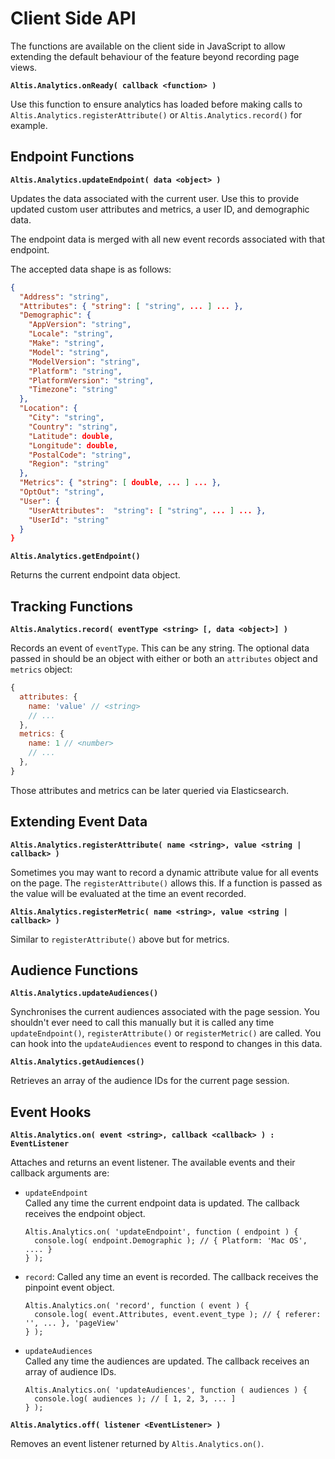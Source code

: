 # Client Side API

The functions are available on the client side in JavaScript to allow extending the default behaviour of the feature beyond recording page views.

**`Altis.Analytics.onReady( callback <function> )`**

Use this function to ensure analytics has loaded before making calls to `Altis.Analytics.registerAttribute()` or `Altis.Analytics.record()` for example.

## Endpoint Functions

**`Altis.Analytics.updateEndpoint( data <object> )`**

Updates the data associated with the current user. Use this to provide updated custom user attributes and metrics, a user ID, and demographic data.

The endpoint data is merged with all new event records associated with that endpoint.

The accepted data shape is as follows:

```json
{
  "Address": "string",
  "Attributes": { "string": [ "string", ... ] ... },
  "Demographic": {
    "AppVersion": "string",
    "Locale": "string",
    "Make": "string",
    "Model": "string",
    "ModelVersion": "string",
    "Platform": "string",
    "PlatformVersion": "string",
    "Timezone": "string"
  },
  "Location": {
    "City": "string",
    "Country": "string",
    "Latitude": double,
    "Longitude": double,
    "PostalCode": "string",
    "Region": "string"
  },
  "Metrics": { "string": [ double, ... ] ... },
  "OptOut": "string",
  "User": {
    "UserAttributes":  "string": [ "string", ... ] ... },
    "UserId": "string"
  }
}
```

**`Altis.Analytics.getEndpoint()`**

Returns the current endpoint data object.

## Tracking Functions

**`Altis.Analytics.record( eventType <string> [, data <object>] )`**

Records an event of `eventType`. This can be any string. The optional data passed in should be an object with either or both an `attributes` object and `metrics` object:

```js
{
  attributes: {
    name: 'value' // <string>
    // ...
  },
  metrics: {
    name: 1 // <number>
    // ...
  },
}
```

Those attributes and metrics can be later queried via Elasticsearch.

## Extending Event Data

**`Altis.Analytics.registerAttribute( name <string>, value <string | callback> )`**

Sometimes you may want to record a dynamic attribute value for all events on the page. The `registerAttribute()` allows this. If a function is passed as the value will be evaluated at the time an event recorded.

**`Altis.Analytics.registerMetric( name <string>, value <string | callback> )`**

Similar to `registerAttribute()` above but for metrics.

## Audience Functions

**`Altis.Analytics.updateAudiences()`**

Synchronises the current audiences associated with the page session. You shouldn't ever need to call this manually but it is called any time `updateEndpoint()`, `registerAttribute()` or `registerMetric()` are called. You can hook into the `updateAudiences` event to respond to changes in this data.

**`Altis.Analytics.getAudiences()`**

Retrieves an array of the audience IDs for the current page session.

## Event Hooks

**`Altis.Analytics.on( event <string>, callback <callback> ) : EventListener`**

Attaches and returns an event listener. The available events and their callback arguments are:

- `updateEndpoint`<br />
  Called any time the current endpoint data is updated. The callback receives the endpoint object.<br />
  ```
  Altis.Analytics.on( 'updateEndpoint', function ( endpoint ) {
    console.log( endpoint.Demographic ); // { Platform: 'Mac OS', .... }
  } );
  ```
- `record`:
  Called any time an event is recorded. The callback receives the pinpoint event object.<br />
  ```
  Altis.Analytics.on( 'record', function ( event ) {
    console.log( event.Attributes, event.event_type ); // { referer: '', ... }, 'pageView'
  } );
  ```
- `updateAudiences`<br />
  Called any time the audiences are updated. The callback receives an array of audience IDs.<br />
  ```
  Altis.Analytics.on( 'updateAudiences', function ( audiences ) {
    console.log( audiences ); // [ 1, 2, 3, ... ]
  } );
  ```

**`Altis.Analytics.off( listener <EventListener> )`**

Removes an event listener returned by `Altis.Analytics.on()`.

